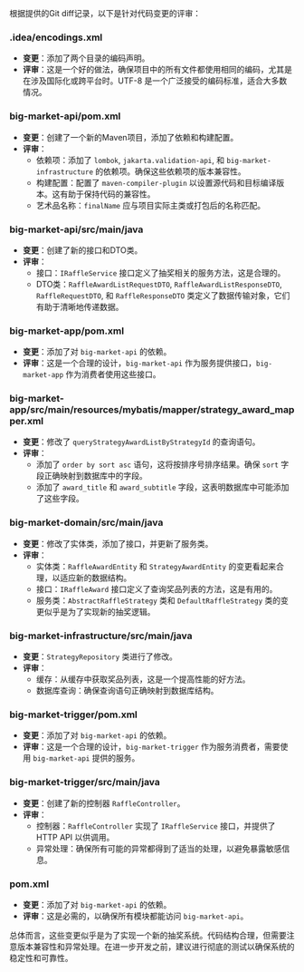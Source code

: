 根据提供的Git diff记录，以下是针对代码变更的评审：

### .idea/encodings.xml
- **变更**：添加了两个目录的编码声明。
- **评审**：这是一个好的做法，确保项目中的所有文件都使用相同的编码，尤其是在涉及国际化或跨平台时。UTF-8 是一个广泛接受的编码标准，适合大多数情况。

### big-market-api/pom.xml
- **变更**：创建了一个新的Maven项目，添加了依赖和构建配置。
- **评审**：
  - 依赖项：添加了 `lombok`, `jakarta.validation-api`, 和 `big-market-infrastructure` 的依赖项。确保这些依赖项的版本兼容性。
  - 构建配置：配置了 `maven-compiler-plugin` 以设置源代码和目标编译版本。这有助于保持代码的兼容性。
  - 艺术品名称：`finalName` 应与项目实际主类或打包后的名称匹配。

### big-market-api/src/main/java
- **变更**：创建了新的接口和DTO类。
- **评审**：
  - 接口：`IRaffleService` 接口定义了抽奖相关的服务方法，这是合理的。
  - DTO类：`RaffleAwardListRequestDTO`, `RaffleAwardListResponseDTO`, `RaffleRequestDTO`, 和 `RaffleResponseDTO` 类定义了数据传输对象，它们有助于清晰地传递数据。

### big-market-app/pom.xml
- **变更**：添加了对 `big-market-api` 的依赖。
- **评审**：这是一个合理的设计，`big-market-api` 作为服务提供接口，`big-market-app` 作为消费者使用这些接口。

### big-market-app/src/main/resources/mybatis/mapper/strategy_award_mapper.xml
- **变更**：修改了 `queryStrategyAwardListByStrategyId` 的查询语句。
- **评审**：
  - 添加了 `order by sort asc` 语句，这将按排序号排序结果。确保 `sort` 字段正确映射到数据库中的字段。
  - 添加了 `award_title` 和 `award_subtitle` 字段，这表明数据库中可能添加了这些字段。

### big-market-domain/src/main/java
- **变更**：修改了实体类，添加了接口，并更新了服务类。
- **评审**：
  - 实体类：`RaffleAwardEntity` 和 `StrategyAwardEntity` 的变更看起来合理，以适应新的数据结构。
  - 接口：`IRaffleAward` 接口定义了查询奖品列表的方法，这是有用的。
  - 服务类：`AbstractRaffleStrategy` 类和 `DefaultRaffleStrategy` 类的变更似乎是为了实现新的抽奖逻辑。

### big-market-infrastructure/src/main/java
- **变更**：`StrategyRepository` 类进行了修改。
- **评审**：
  - 缓存：从缓存中获取奖品列表，这是一个提高性能的好方法。
  - 数据库查询：确保查询语句正确映射到数据库结构。

### big-market-trigger/pom.xml
- **变更**：添加了对 `big-market-api` 的依赖。
- **评审**：这是一个合理的设计，`big-market-trigger` 作为服务消费者，需要使用 `big-market-api` 提供的服务。

### big-market-trigger/src/main/java
- **变更**：创建了新的控制器 `RaffleController`。
- **评审**：
  - 控制器：`RaffleController` 实现了 `IRaffleService` 接口，并提供了 HTTP API 以供调用。
  - 异常处理：确保所有可能的异常都得到了适当的处理，以避免暴露敏感信息。

### pom.xml
- **变更**：添加了对 `big-market-api` 的依赖。
- **评审**：这是必需的，以确保所有模块都能访问 `big-market-api`。

总体而言，这些变更似乎是为了实现一个新的抽奖系统。代码结构合理，但需要注意版本兼容性和异常处理。在进一步开发之前，建议进行彻底的测试以确保系统的稳定性和可靠性。